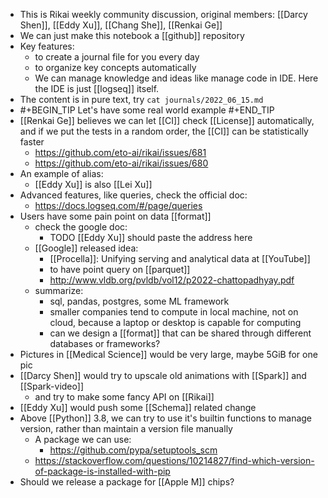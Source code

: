 - This is Rikai weekly community discussion, original members: [[Darcy Shen]], [[Eddy Xu]], [[Chang She]], [[Renkai Ge]]
- We can just make this notebook a [[github]] repository
- Key features:
	- to create a journal file for you every day
	- to organize key concepts automatically
	- We can manage knowledge and ideas like manage code in IDE. Here the IDE is just [[logseq]] itself.
- The content is in pure text, try `cat journals/2022_06_15.md`
- #+BEGIN_TIP
  Let's have some real world example
  #+END_TIP
- [[Renkai Ge]] believes we can let [[CI]] check [[License]] automatically, and if we put the tests in a random order, the [[CI]] can be statistically faster
	- https://github.com/eto-ai/rikai/issues/681
	- https://github.com/eto-ai/rikai/issues/680
- An example of alias:
	- [[Eddy Xu]] is also [[Lei Xu]]
- Advanced features, like queries, check the official doc:
	- https://docs.logseq.com/#/page/queries
- Users have some pain point on data [[format]]
	- check the google doc:
		- TODO [[Eddy Xu]] should paste the address here
	- [[Google]] released idea:
		- [[Procella]]: Unifying serving and analytical data at [[YouTube]]
		- to have point query on [[parquet]]
		- http://www.vldb.org/pvldb/vol12/p2022-chattopadhyay.pdf
	- summarize:
		- sql, pandas, postgres, some ML framework
		- smaller companies tend to compute in local machine, not on cloud, because a laptop or desktop is capable for computing
		- can we design a [[format]] that can be shared through different databases or frameworks?
- Pictures in [[Medical Science]] would be very large, maybe 5GiB for one pic
- [[Darcy Shen]] would try to upscale old animations with [[Spark]] and [[Spark-video]]
	- and try to make some fancy API on [[Rikai]]
- [[Eddy Xu]] would push some [[Schema]] related change
- Above [[Python]] 3.8, we can try to use it's builtin functions to manage version, rather than maintain a version file manually
	- A package we can use:
		- https://github.com/pypa/setuptools_scm
	- https://stackoverflow.com/questions/10214827/find-which-version-of-package-is-installed-with-pip
- Should we release a package for [[Apple M]] chips?